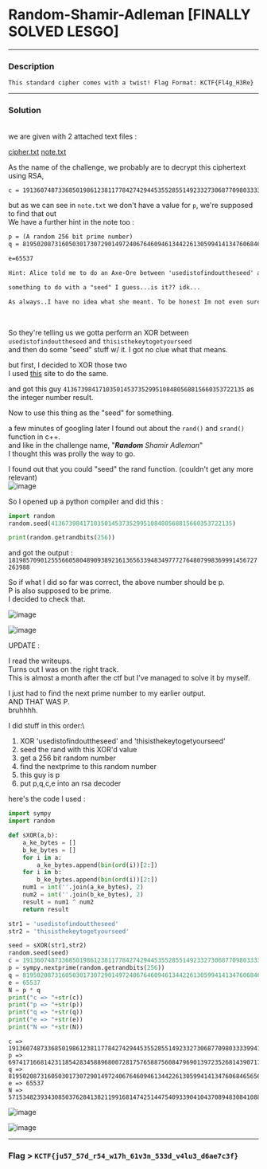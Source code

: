 # **Random-Shamir-Adleman [FINALLY SOLVED LESGO]**

****

### Description
`This standard cipher comes with a twist! Flag Format:
KCTF{Fl4g_H3Re}`

****

### Solution

<br>
we are given with 2 attached text files :

[cipher.txt](https://github.com/IC3lemon/Knight-ctf/files/14000204/cipher.txt)
[note.txt](https://github.com/IC3lemon/Knight-ctf/files/14000212/note.txt)

As the name of the challenge, we probably are to decrypt this ciphertext using RSA,

```txt
c = 1913607487336850198612381177842742944535528551492332730687709803333994170933334235248158693072452023061642877943692858799822420964044267542215434514413393
```



but as we can see in `note.txt` we don't have a value for `p`, we're supposed to find that out<br>
We have a further hint in the note too :<br>
```txt
p = (A random 256 bit prime number)
q = 81950208731605030173072901497240676460946134422613059941413476068465656250011

e=65537

Hint: Alice told me to do an Axe-Ore between 'usedistofindouttheseed' and 'thisisthekeytogetyourseed' to obtain some numerical/integer value to help in the process of finding the value of p.

something to do with a "seed" I guess...is it?? idk...

As always..I have no idea what she meant. To be honest Im not even sure if it was Axe-Ore or was it Eksor...uggh...never mind
```
<br>

So they're telling us we gotta perform an XOR between `usedistofindouttheseed` and `thisisthekeytogetyourseed`<br>
and then do some "seed" stuff w/ it. I got no clue what that means.<br>

but first, I decided to XOR those two<br>
I used <a href = "https://www.dcode.fr/xor-cipher">this</a> site to do the same.<br>

and got this guy `413673984171035014537352995108480568815660353722135`
as the integer number result.

Now to use this thing as the "seed" for something.

a few minutes of googling later I found out about the `rand()` and `srand()` function in c++.\
and like in the challenge name, "***Random** Shamir Adleman*"\
I thought this was prolly the way to go.

I found out that you could "seed" the rand function. (couldn't get any more relevant)<br>
![image](https://github.com/IC3lemon/Knight-ctf/assets/150153966/ba495b2c-ef4e-49e1-b849-350dc385063c)


So I opened up a python compiler and did this :<br>

```python
import random
random.seed(413673984171035014537352995108480568815660353722135)

print(random.getrandbits(256))
```
and got the output :
`1819857090125556605804890938921613656339483497772764807998369991456727263988`

So if what I did so far was correct, the above number should be p. \
P is also supposed to be prime. \
I decided to check that. 

![image](https://github.com/IC3lemon/Knight-ctf/assets/150153966/a745aa47-e5e8-406e-9109-361798e36794)


![image](https://github.com/IC3lemon/Knight-ctf/assets/150153966/db63c655-5228-4119-b8b6-ae61d15a485a)






UPDATE :

I read the writeups.\
Turns out I was on the right track.\
This is almost a month after the ctf but I've managed to solve it by myself.

I just had to find the next prime number to my earlier output.\
AND THAT WAS P.\
bruhhhh.

I did stuff in this order:\
1. XOR 'usedistofindouttheseed' and 'thisisthekeytogetyourseed'
2. seed the rand with this XOR'd value
3. get a 256 bit random number
4. find the nextprime to this random number
5. this guy is p
6. put p,q,c,e into an rsa decoder

here's the code I used : 

```python
import sympy
import random

def sXOR(a,b):
    a_ke_bytes = []
    b_ke_bytes = []
    for i in a:
        a_ke_bytes.append(bin(ord(i))[2:])
    for i in b:
        b_ke_bytes.append(bin(ord(i))[2:])
    num1 = int(''.join(a_ke_bytes), 2)
    num2 = int(''.join(b_ke_bytes), 2)
    result = num1 ^ num2
    return result

str1 = 'usedistofindouttheseed'
str2 = 'thisisthekeytogetyourseed'

seed = sXOR(str1,str2)
random.seed(seed)
c = 1913607487336850198612381177842742944535528551492332730687709803333994170933334235248158693072452023061642877943692858799822420964044267542215434514413393
p = sympy.nextprime(random.getrandbits(256))
q = 81950208731605030173072901497240676460946134422613059941413476068465656250011
e = 65537
N = p * q
print("c => "+str(c))
print("p => "+str(p))
print("q => "+str(q))
print("e => "+str(e))
print("N => "+str(N))
```

```
c => 1913607487336850198612381177842742944535528551492332730687709803333994170933334235248158693072452023061642877943692858799822420964044267542215434514413393
p => 69741716681423118542834588968007281757658875608479690139723526814390717818213
q => 81950208731605030173072901497240676460946134422613059941413476068465656250011
e => 65537
N => 5715348239343085037628413821199168147425144754093390410437089483084108841828118188121729740762480994851807889187448972062093060449305836515479545177250343
```

![image](https://github.com/IC3lemon/Knight-ctf-2024/assets/150153966/df48f61d-895e-4d3e-869f-76f45b5f16c2)

![image](https://github.com/IC3lemon/Knight-ctf-2024/assets/150153966/d92229b8-d8b1-4ed5-afd9-7b64c9fc33ce)

***

### Flag > `KCTF{ju57_57d_r54_w17h_61v3n_533d_v4lu3_d6ae7c3f}`


